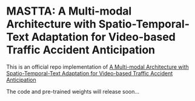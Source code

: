 # MASTTA: A Multi-modal Architecture with Spatio-Temporal-Text Adaptation for Video-based Traffic Accident Anticipation
This is an official repo implementation of [A Multi-modal Architecture with Spatio-Temporal-Text Adaptation for Video-based Traffic Accident Anticipation](https://ieeexplore.ieee.org/abstract/document/10933925)

The code and pre-trained weights will release soon...
